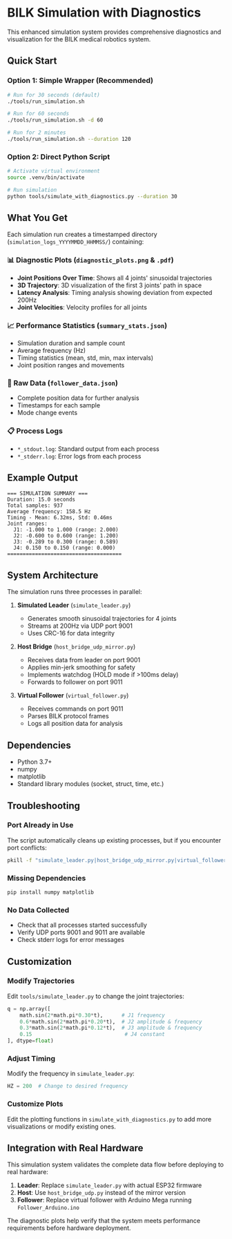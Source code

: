# BILK Simulation with Diagnostics

This enhanced simulation system provides comprehensive diagnostics and visualization for the BILK medical robotics system.

## Quick Start

### Option 1: Simple Wrapper (Recommended)
```bash
# Run for 30 seconds (default)
./tools/run_simulation.sh

# Run for 60 seconds
./tools/run_simulation.sh -d 60

# Run for 2 minutes
./tools/run_simulation.sh --duration 120
```

### Option 2: Direct Python Script
```bash
# Activate virtual environment
source .venv/bin/activate

# Run simulation
python tools/simulate_with_diagnostics.py --duration 30
```

## What You Get

Each simulation run creates a timestamped directory (`simulation_logs_YYYYMMDD_HHMMSS/`) containing:

### 📊 Diagnostic Plots (`diagnostic_plots.png` & `.pdf`)
- **Joint Positions Over Time**: Shows all 4 joints' sinusoidal trajectories
- **3D Trajectory**: 3D visualization of the first 3 joints' path in space
- **Latency Analysis**: Timing analysis showing deviation from expected 200Hz
- **Joint Velocities**: Velocity profiles for all joints

### 📈 Performance Statistics (`summary_stats.json`)
- Simulation duration and sample count
- Average frequency (Hz)
- Timing statistics (mean, std, min, max intervals)
- Joint position ranges and movements

### 📝 Raw Data (`follower_data.json`)
- Complete position data for further analysis
- Timestamps for each sample
- Mode change events

### 📋 Process Logs
- `*_stdout.log`: Standard output from each process
- `*_stderr.log`: Error logs from each process

## Example Output

```
=== SIMULATION SUMMARY ===
Duration: 15.0 seconds
Total samples: 937
Average frequency: 158.5 Hz
Timing - Mean: 6.32ms, Std: 0.46ms
Joint ranges:
  J1: -1.000 to 1.000 (range: 2.000)
  J2: -0.600 to 0.600 (range: 1.200)
  J3: -0.289 to 0.300 (range: 0.589)
  J4: 0.150 to 0.150 (range: 0.000)
=====================================
```

## System Architecture

The simulation runs three processes in parallel:

1. **Simulated Leader** (`simulate_leader.py`)
   - Generates smooth sinusoidal trajectories for 4 joints
   - Streams at 200Hz via UDP port 9001
   - Uses CRC-16 for data integrity

2. **Host Bridge** (`host_bridge_udp_mirror.py`)
   - Receives data from leader on port 9001
   - Applies min-jerk smoothing for safety
   - Implements watchdog (HOLD mode if >100ms delay)
   - Forwards to follower on port 9011

3. **Virtual Follower** (`virtual_follower.py`)
   - Receives commands on port 9011
   - Parses BILK protocol frames
   - Logs all position data for analysis

## Dependencies

- Python 3.7+
- numpy
- matplotlib
- Standard library modules (socket, struct, time, etc.)

## Troubleshooting

### Port Already in Use
The script automatically cleans up existing processes, but if you encounter port conflicts:
```bash
pkill -f "simulate_leader.py|host_bridge_udp_mirror.py|virtual_follower.py"
```

### Missing Dependencies
```bash
pip install numpy matplotlib
```

### No Data Collected
- Check that all processes started successfully
- Verify UDP ports 9001 and 9011 are available
- Check stderr logs for error messages

## Customization

### Modify Trajectories
Edit `tools/simulate_leader.py` to change the joint trajectories:
```python
q = np.array([
    math.sin(2*math.pi*0.30*t),      # J1 frequency
    0.6*math.sin(2*math.pi*0.20*t),  # J2 amplitude & frequency
    0.3*math.sin(2*math.pi*0.12*t),  # J3 amplitude & frequency
    0.15                              # J4 constant
], dtype=float)
```

### Adjust Timing
Modify the frequency in `simulate_leader.py`:
```python
HZ = 200  # Change to desired frequency
```

### Customize Plots
Edit the plotting functions in `simulate_with_diagnostics.py` to add more visualizations or modify existing ones.

## Integration with Real Hardware

This simulation system validates the complete data flow before deploying to real hardware:

1. **Leader**: Replace `simulate_leader.py` with actual ESP32 firmware
2. **Host**: Use `host_bridge_udp.py` instead of the mirror version
3. **Follower**: Replace virtual follower with Arduino Mega running `Follower_Arduino.ino`

The diagnostic plots help verify that the system meets performance requirements before hardware deployment.

